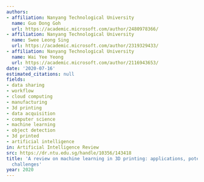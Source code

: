 ```yaml
---
authors:
- affiliation: Nanyang Technological University
  name: Guo Dong Goh
  url: https://academic.microsoft.com/author/2480978366/
- affiliation: Nanyang Technological University
  name: Swee Leong Sing
  url: https://academic.microsoft.com/author/2319329433/
- affiliation: Nanyang Technological University
  name: Wai Yee Yeong
  url: https://academic.microsoft.com/author/2116943653/
date: '2020-07-16'
estimated_citations: null
fields:
- data sharing
- workflow
- cloud computing
- manufacturing
- 3d printing
- data acquisition
- computer science
- machine learning
- object detection
- 3d printed
- artificial intelligence
in: Artificial Intelligence Review
src: https://dr.ntu.edu.sg/handle/10356/143418
title: 'A review on machine learning in 3D printing: applications, potential, and
  challenges'
year: 2020
---
```

